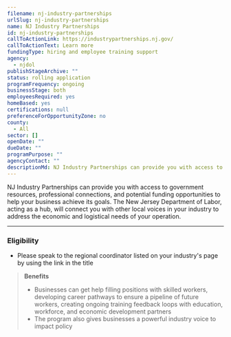 ```yaml
---
filename: nj-industry-partnerships
urlSlug: nj-industry-partnerships
name: NJ Industry Partnerships
id: nj-industry-partnerships
callToActionLink: https://industrypartnerships.nj.gov/
callToActionText: Learn more
fundingType: hiring and employee training support
agency:
  - njdol
publishStageArchive: ""
status: rolling application
programFrequency: ongoing
businessStage: both
employeesRequired: yes
homeBased: yes
certifications: null
preferenceForOpportunityZone: no
county:
  - All
sector: []
openDate: ""
dueDate: ""
programPurpose: ""
agencyContact: ""
descriptionMd: NJ Industry Partnerships can provide you with access to government resources, professional connections, and potential funding opportunities to help your business achieve its goals. The New Jersey Department of Labor, acting as a hub, will connect you with other local voices in your industry to address the economic and logistical needs of your operation.
---
```


NJ Industry Partnerships can provide you with access to government resources, professional connections, and potential funding opportunities to help your business achieve its goals. The New Jersey Department of Labor, acting as a hub, will connect you with other local voices in your industry to address the economic and logistical needs of your operation.

---

### Eligibility

- Please speak to the regional coordinator listed on your industry's page by using the link in the title

> **Benefits**
>
> - Businesses can get help filling positions with skilled workers, developing career pathways to ensure a pipeline of future workers, creating ongoing training feedback loops with education, workforce, and economic development partners
> - The program also gives businesses a powerful industry voice to impact policy
